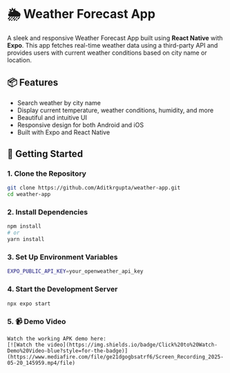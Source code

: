 # 🌦️ Weather Forecast App

A sleek and responsive Weather Forecast App built using **React Native** with **Expo**. This app fetches real-time weather data using a third-party API and provides users with current weather conditions based on city name or location.

## 📦 Features

- Search weather by city name
- Display current temperature, weather conditions, humidity, and more
- Beautiful and intuitive UI
- Responsive design for both Android and iOS
- Built with Expo and React Native

## 🚀 Getting Started

### 1. Clone the Repository

```bash
git clone https://github.com/Aditkrgupta/weather-app.git
cd weather-app
```

### 2. Install Dependencies

```bash
npm install
# or
yarn install
```
### 3. Set Up Environment Variables

```bash
EXPO_PUBLIC_API_KEY=your_openweather_api_key
```

### 4. Start the Development Server
```bash
npx expo start
```
### 5. 📹 Demo Video
```
Watch the working APK demo here:  
[![Watch the video](https://img.shields.io/badge/Click%20to%20Watch-Demo%20Video-blue?style=for-the-badge)](https://www.mediafire.com/file/ge21dgogbsatrf6/Screen_Recording_2025-05-20_145959.mp4/file)
```